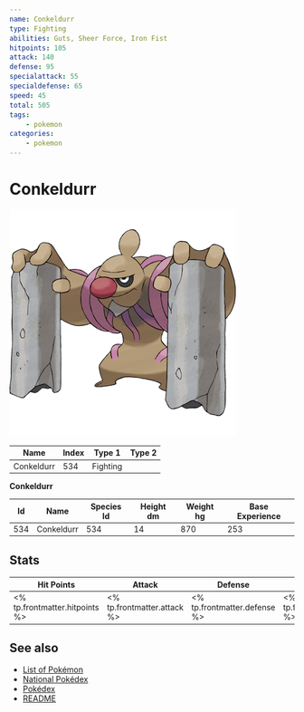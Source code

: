 ```yaml
---
name: Conkeldurr
type: Fighting
abilities: Guts, Sheer Force, Iron Fist
hitpoints: 105
attack: 140
defense: 95
specialattack: 55
specialdefense: 65
speed: 45
total: 505
tags:
    - pokemon
categories:
    - pokemon
---
```


# Conkeldurr


![Conkeldurr](images/534.png)

| **Name** | **Index** | **Type 1** | **Type 2** |
|----|----|----|----|
| Conkeldurr | 534 | Fighting  |  |

**Conkeldurr** 




| **Id** | **Name** | **Species Id** | **Height dm** | **Weight hg** | **Base Experience** |
|--------|----------|----------------|------------|------------|---------------------|
| 534 | Conkeldurr | 534 | 14 | 870 | 253 |



## Stats

| **Hit Points** | **Attack** | **Defense** | **Special Attack** | **Special Defense** | **Speed** | **Total** |
|----------------|------------|-------------|--------------------|---------------------|-----------|-----------|
| <% tp.frontmatter.hitpoints %> | <% tp.frontmatter.attack %> | <% tp.frontmatter.defense %> | <% tp.frontmatter.specialattack %> | <% tp.frontmatter.specialdefense %> | <% tp.frontmatter.speed %> | <% tp.frontmatter.total %> |

## See also

- [List of Pokémon](../pokemon.md)
- [National Pokédex](../national_pokedex.md)
- [Pokédex](../pokedex.md)
- [README](../README.md)
